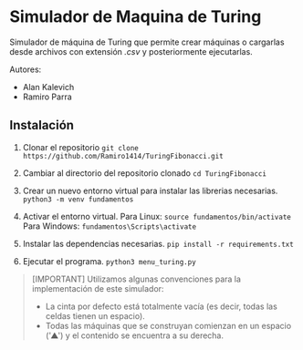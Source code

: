 # Simulador de Maquina de Turing

Simulador de máquina de Turing que permite crear máquinas o cargarlas desde archivos con extensión *.csv* y posteriormente ejecutarlas.

Autores:
* Alan Kalevich
* Ramiro Parra

## Instalación

1. Clonar el repositorio
`git clone https://github.com/Ramiro1414/TuringFibonacci.git`

2. Cambiar al directorio del repositorio clonado
`cd TuringFibonacci`

3. Crear un nuevo entorno virtual para instalar las librerias necesarias.
`python3 -m venv fundamentos`

4. Activar el entorno virtual.
    Para Linux: `source fundamentos/bin/activate`
    Para Windows: `fundamentos\Scripts\activate`

5. Instalar las dependencias necesarias.
`pip install -r requirements.txt`

6. Ejecutar el programa.
`python3 menu_turing.py`

> [IMPORTANT]
> Utilizamos algunas convenciones para la implementación de este simulador:
>
> * La cinta por defecto está totalmente vacía (es decir, todas las celdas tienen un espacio).
> * Todas las máquinas que se construyan comienzan en un espacio ('▲') y el contenido se encuentra a su derecha.